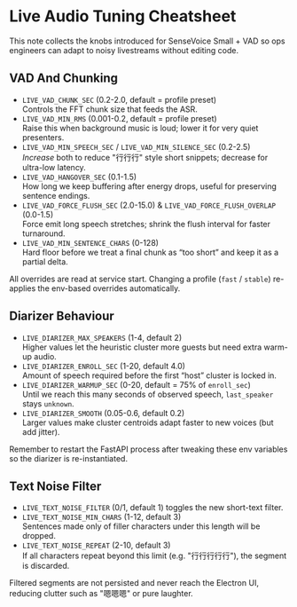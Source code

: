 # Live Audio Tuning Cheatsheet

This note collects the knobs introduced for SenseVoice Small + VAD so ops engineers can adapt to noisy livestreams without editing code.

## VAD And Chunking

- `LIVE_VAD_CHUNK_SEC` (0.2-2.0, default = profile preset)  
  Controls the FFT chunk size that feeds the ASR.
- `LIVE_VAD_MIN_RMS` (0.001-0.2, default = profile preset)  
  Raise this when background music is loud; lower it for very quiet presenters.
- `LIVE_VAD_MIN_SPEECH_SEC` / `LIVE_VAD_MIN_SILENCE_SEC` (0.2-2.5)  
  *Increase* both to reduce "行行行" style short snippets; decrease for ultra-low latency.
- `LIVE_VAD_HANGOVER_SEC` (0.1-1.5)  
  How long we keep buffering after energy drops, useful for preserving sentence endings.
- `LIVE_VAD_FORCE_FLUSH_SEC` (2.0-15.0) & `LIVE_VAD_FORCE_FLUSH_OVERLAP` (0.0-1.5)  
  Force emit long speech stretches; shrink the flush interval for faster turnaround.
- `LIVE_VAD_MIN_SENTENCE_CHARS` (0-128)  
  Hard floor before we treat a final chunk as “too short” and keep it as a partial delta.

All overrides are read at service start. Changing a profile (`fast` / `stable`) re-applies the env-based overrides automatically.

## Diarizer Behaviour

- `LIVE_DIARIZER_MAX_SPEAKERS` (1-4, default 2)  
  Higher values let the heuristic cluster more guests but need extra warm-up audio.
- `LIVE_DIARIZER_ENROLL_SEC` (1-20, default 4.0)  
  Amount of speech required before the first “host” cluster is locked in.
- `LIVE_DIARIZER_WARMUP_SEC` (0-20, default = 75% of `enroll_sec`)  
  Until we reach this many seconds of observed speech, `last_speaker` stays `unknown`.
- `LIVE_DIARIZER_SMOOTH` (0.05-0.6, default 0.2)  
  Larger values make cluster centroids adapt faster to new voices (but add jitter).

Remember to restart the FastAPI process after tweaking these env variables so the diarizer is re-instantiated.

## Text Noise Filter

- `LIVE_TEXT_NOISE_FILTER` (0/1, default 1) toggles the new short-text filter.
- `LIVE_TEXT_NOISE_MIN_CHARS` (1-12, default 3)  
  Sentences made only of filler characters under this length will be dropped.
- `LIVE_TEXT_NOISE_REPEAT` (2-10, default 3)  
  If all characters repeat beyond this limit (e.g. "行行行行行"), the segment is discarded.

Filtered segments are not persisted and never reach the Electron UI, reducing clutter such as "嗯嗯嗯" or pure laughter.
